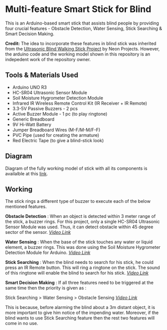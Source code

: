 # Multi-feature Smart Stick for Blind
This is an Arduino-based smart stick that assists blind people by providing four crucial features - Obstacle Detection, Water Sensing, Stick Searching & Smart Decision Making.  

**Credit:** The idea to incorporate these features in blind stick was inherited from the [Ultrasonic Blind Walking Stick Project](https://nevonprojects.com/ultrasonic-blind-walking-stick-project/) by Neon Projects. However, the arduino code and the working model shown in this repository is an indepedent work of the repository owner.

## Tools & Materials Used
* Arduino UNO R3
* HC-SR04 Ultrasonic Sensor Module
* Soil Moisture Hygrometer Detection Module
* Infrared IR Wireless Remote Control Kit (IR Receiver + IR Remote)
* 3.3-5V Passive Buzzers - 2 pcs
* Active Buzzer Module - 1 pc (to play ringtone)
* Generic Breadboard
* 9V Hi-Watt Battery
* Jumper Breadboard Wires (M-F/M-M/F-F)
* PVC Pipe (used for creating the armature)
* Red Electric Tape (to give a blind-stick look)

## Diagram
Diagram of the fully working model of stick with all its components is availalble at this [link]().
## Working 
The stick rings a different type of buzzer to execute each of the below mentioned features.

**Obstacle Detection** : When an object is detected within 3 meter range of the stick, a buzzer rings. For this project, only a single HC-SR04 Ultrasonic Sensor Module was used. Thus, it can detect obstacle within 45 degree sector of the sensor. [_Video Link_]()

**Water Sensing** :	When the base of the stick touches any water or liquid element, a buzzer rings. This was done using the Soil Moisture Hygrometer Detection Module for Arduino. [_Video Link_]()

**Stick Searching** : When the blind needs to search for his stick, he could press an IR Remote button. This will ring a ringtone on the stick. The sound of this ringtone will enable the blind to search for his stick. [_Video Link_]()

**Smart Decision Making** : If all three features need to be triggered at the same time then the priority is given as : 

Stick Searching > Water Sensing > Obstacle Sensing [_Video Link_]()

This is because, before alarming the blind about a 3m distant object, it is more important to give him notice of the impending water. Moreover, if the blind wants to use Stick Searching feature then the rest two features will come in no use.


